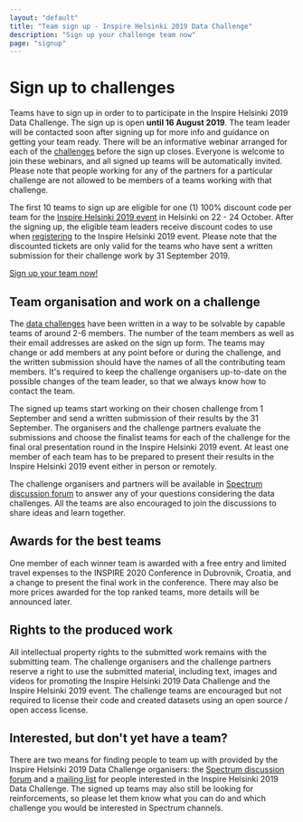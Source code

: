 ```yaml
---
layout: "default"
title: "Team sign up - Inspire Helsinki 2019 Data Challenge"
description: "Sign up your challenge team now"
page: "signup"
---
```

# Sign up to challenges
Teams have to sign up in order to to participate in the Inspire Helsinki 2019 Data Challenge.
The sign up is open **until 16 August 2019**. The team leader will be contacted soon after signing up for
more info and guidance on getting your team ready. There will be an informative webinar arranged for each of the [challenges](./challenges.html)
before the sign up closes. Everyone is welcome to join these webinars, and all signed up teams will be automatically invited.
Please note that people working for any of the partners for a particular challenge are not allowed to be members of a
teams working with that challenge.

The first 10 teams to sign up are eligible for one (1) 100% discount code per team for the
[Inspire Helsinki 2019 event](https://www.inspire-helsinki-2019.fi/) in Helsinki on 22 - 24 October. After the
signing up, the eligible team leaders receive discount codes to use when [registering](https://www.inspire-helsinki-2019.fi/register)
to the Inspire Helsinki 2019 event. Please note that the discounted tickets are only valid for the teams who have sent a
written submission for their challenge work by 31 September 2019.

[comment]: #
<a href="https://link.webropolsurveys.com/S/05E6EB60D2E25D33" class="btn btn-success btn-lg">Sign up your team now!</a>

## Team organisation and work on a challenge
The [data challenges](./challenges.html) have been written in a way to be solvable by capable teams of around 2-6 members.
The number of the team members as well as their email addresses are asked on the sign up form. The teams may change or
add members at any point before or during the challenge, and the written submission should have the names of all the
contributing team members. It's required to keep the challenge organisers up-to-date on the possible changes of the
team leader, so that we always know how to contact the team.

The signed up teams start working on their chosen challenge from 1 September and send a written submission of their
results by the 31 September. The organisers and the challenge partners evaluate the submissions and choose the finalist teams
for each of the challenge for the final oral presentation round in the Inspire Helsinki 2019 event. At least one member of each
team has to be prepared to present their results in the Inspire Helsinki 2019 event either in person or remotely.

The challenge organisers and partners will be available in [Spectrum discussion forum](https://spectrum.chat/inspire-helsinki)
to answer any of your questions considering the data challenges. All the teams are also encouraged to join the
discussions to share ideas and learn together.

## Awards for the best teams
One member of each winner team is awarded with a free entry and limited travel expenses to the INSPIRE 2020 Conference in Dubrovnik, Croatia,
and a change to present the final work in the conference.
There may also be more prices awarded for the top ranked teams, more details will be announced later.

## Rights to the produced work
All intellectual property rights to the submitted work remains with the submitting team. The challenge organisers and
the challenge partners reserve a right to use the submitted material, including text, images and videos for promoting the
Inspire Helsinki 2019 Data Challenge and the Inspire Helsinki 2019 event. The challenge teams are encouraged but not
required to license their code and created datasets using an open source / open access license.

## Interested, but don't yet have a team?
There are two means for finding people to team up with provided by the Inspire Helsinki 2019 Data Challenge organisers:
the [Spectrum discussion forum](https://spectrum.chat/inspire-helsinki) and a
[mailing list](https://link.webropolsurveys.com/S/F7B2F6F30E8DE049) for people interested in
the Inspire Helsinki 2019 Data Challenge. The signed up teams may also still be looking for reinforcements, so please
let them know what you can do and which challenge you would be interested in Spectrum channels.

